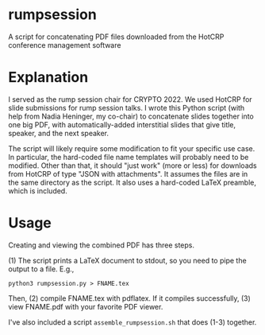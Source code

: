 # rumpsession
A script for concatenating PDF files downloaded from the HotCRP conference management software

# Explanation

I served as the rump session chair for CRYPTO 2022. We used HotCRP for slide submissions for rump session talks.
I wrote this Python script (with help from Nadia Heninger, my co-chair) to concatenate slides together into one big PDF,
with automatically-added interstitial slides that give title, speaker, and the next speaker.

The script will likely require some modification to fit your specific use case. In particular, the
hard-coded file name templates will probably need to be modified. Other than that, it should
"just work" (more or less) for downloads from HotCRP of type "JSON with attachments".
It assumes the files are in the same directory as the script. It also uses a hard-coded LaTeX preamble,
which is included.


# Usage

Creating and viewing the combined PDF has three steps.

(1) The script prints a LaTeX document to stdout, so you need to pipe the output to a file. E.g.,

```
python3 rumpsession.py > FNAME.tex
```

Then, (2) compile FNAME.tex with pdflatex. If it compiles successfully, (3) view FNAME.pdf with your favorite PDF viewer.

I've also included a script `assemble_rumpsession.sh` that does (1-3) together.
